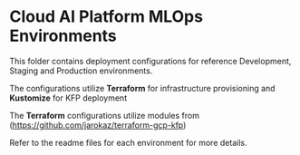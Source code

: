 # Cloud AI Platform MLOps Environments
This folder contains deployment configurations for reference Development, Staging and Production environments.

The configurations utilize **Terraform** for infrastructure provisioning and **Kustomize** for KFP deployment 

The **Terraform** configurations utilize modules from
(https://github.com/jarokaz/terraform-gcp-kfp)

Refer to the readme files for each environment for more details.

